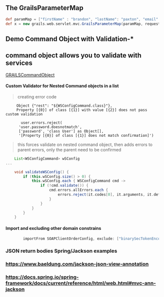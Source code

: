 ## The GrailsParameterMap
```groovy
def paramMap = ["firstName" : "brandon", "lastName": "paxton", "email" : "bpaxton@talentplus.com", "assessmentType": "AO6"]
def x = new grails.web.servlet.mvc.GrailsParameterMap(paramMap, request)
```

## Demo Command Object with Validation-*
## command object allows you to validate with services

<a href="https://gist.github.com/14paxton/282d48ed20642c697315e15dffb7df2d"> GRAILSCommandObject </a>

#### Custom Validator for Nested Command objects in a list
>  creating error code
  ``` com.talentbank.tbex.SelfServiceIntegration.WSConfigCommand.rest.validator.error.com.talentbank.tbex.SelfServiceIntegration.WSConfigCommand.rest,
       Object {"rest": "${WSConfigCommand.class}"},
       Property [{0}] of class [{1}] with value [{2}] does not pass custom validation
       
         user.errors.reject(
        'user.password.doesnotmatch',
        ['password', 'class User'] as Object[],
        '[Property [{0}] of class [{1}] does not match confirmation]')
  ```
  
> this forces validate on nested command object, then adds errors to parent errors, only the parent need to be confirmed
```groovy
    List<WSConfigCommand> wSConfig
...

    void validateWSConfig() {
        if (this.wSConfig.size() > 0) {
            this.wSConfig.each { WSConfigCommand cmd ->
                if (!cmd.validate()) {
                    cmd.errors.allErrors.each {
                        errors.reject(it.codes[0], it.arguments, it.defaultMessage)
                    }
                }
            }
        }
    }
```

#### Import and excluding other domain constrains
```groovy
        importFrom SOAPClientOrderConfig, exclude: ["binarySecTokenEncodingType", "binarySecTokenValueType", "countryCodeFormat"]
```


### JSON return bodies Spring/Jackson examples
### https://www.baeldung.com/jackson-json-view-annotation

###        https://docs.spring.io/spring-framework/docs/current/reference/html/web.html#mvc-ann-jackson
